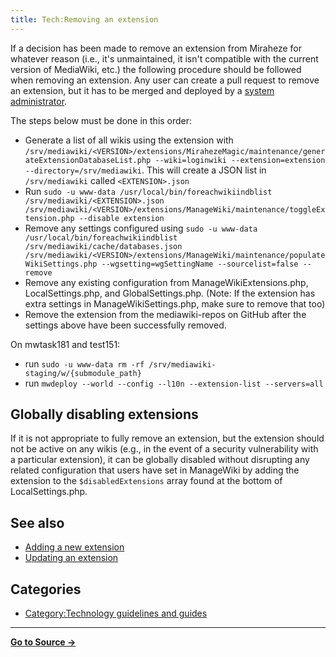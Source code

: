 ```yaml
---
title: Tech:Removing an extension
---
```


If a decision has been made to remove an extension from Miraheze for whatever reason (i.e., it's unmaintained, it isn't compatible with the current version of MediaWiki, etc.) the following procedure should be followed when removing an extension. Any user can create a pull request to remove an extension, but it has to be merged and deployed by a [system administrator](/tech-docs/techvolunteers).

The steps below must be done in this order:

* Generate a list of all wikis using the extension with `/srv/mediawiki/<VERSION>/extensions/MirahezeMagic/maintenance/generateExtensionDatabaseList.php --wiki=loginwiki --extension=extension --directory=/srv/mediawiki`. This will create a JSON list in `/srv/mediawiki` called `<EXTENSION>.json`
* Run `sudo -u www-data /usr/local/bin/foreachwikiindblist /srv/mediawiki/<EXTENSION>.json /srv/mediawiki/<VERSION>/extensions/ManageWiki/maintenance/toggleExtension.php --disable extension`
* Remove any settings configured using `sudo -u www-data /usr/local/bin/foreachwikiindblist /srv/mediawiki/cache/databases.json /srv/mediawiki/<VERSION>/extensions/ManageWiki/maintenance/populateWikiSettings.php --wgsetting=wgSettingName --sourcelist=false --remove`
* Remove any existing configuration from ManageWikiExtensions.php, LocalSettings.php, and GlobalSettings.php. (Note: If the extension has extra settings in ManageWikiSettings.php, make sure to remove that too)
* Remove the extension from the mediawiki-repos on GitHub after the settings above have been successfully removed.

On mwtask181 and test151:
* run `sudo -u www-data rm -rf /srv/mediawiki-staging/w/{submodule_path}`
* run `mwdeploy --world --config --l10n --extension-list --servers=all`

## Globally disabling extensions 

If it is not appropriate to fully remove an extension, but the extension should not be active on any wikis (e.g., in the event of a security vulnerability with a particular extension), it can be globally disabled without disrupting any related configuration that users have set in ManageWiki by adding the extension to the `$disabledExtensions` array found at the bottom of LocalSettings.php.

## See also 

* [Adding a new extension](/tech-docs/techadding_a_new_extension)
* [Updating an extension](https://meta.miraheze.org/wiki/Tech:Updating_an_extension)

## Categories

* [Category:Technology guidelines and guides](https://meta.miraheze.org/wiki/Category:Technology_guidelines_and_guides)

----
**[Go to Source &rarr;](https://meta.miraheze.org/wiki/Tech:Removing_an_extension)**